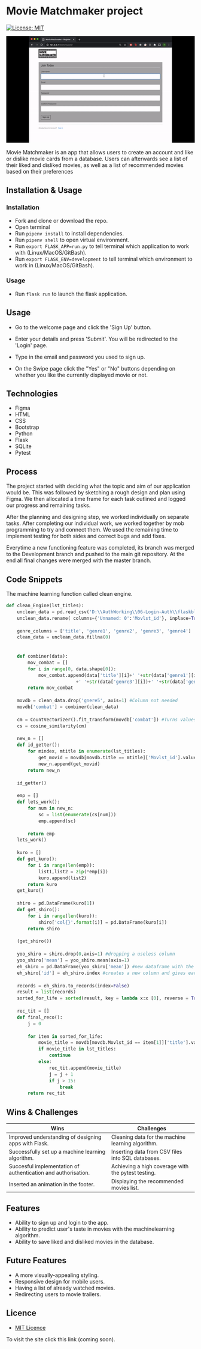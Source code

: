 # Movie Matchmaker project

[![License: MIT](https://img.shields.io/badge/Licence-MIT-green.svg)](https://opensource.org/licenses/MIT)

![](flaskmov/static/Movie-Matchmaker-demo.gif)

Movie Matchmaker is an app that allows users to create an account and like or dislike movie cards from a database. Users can afterwards see a list of their liked and disliked movies,  as well as a list of recommended movies based on their preferences

## Installation & Usage

### Installation

* Fork and clone or download the repo.
* Open terminal
* Run `pipenv install` to install dependencies.
* Run `pipenv shell` to open virtual environment.
* Run `export FLASK_APP=run.py` to tell terminal which application to work with (Linux/MacOS/GitBash).
* Run `export FLASK_ENV=development` to tell terminal which environment to work in (Linux/MacOS/GitBash).

### Usage

* Run `flask run` to launch the flask application.

## Usage 

* Go to the welcome page and click the 'Sign Up' button.

* Enter your details and press 'Submit'. You will be redirected to the 'Login' page.

* Type in the email and password you used to sign up.

* On the Swipe page click the "Yes" or "No" buttons depending on whether you like the currently displayed movie or not.


## Technologies

* Figma
* HTML
* CSS
* Bootstrap
* Python
* Flask
* SQLite
* Pytest



## Process

The project started with deciding what the topic and aim of our application would be. This was followed by sketching a rough design and plan using Figma. We then allocated a time frame for each task outlined and logged our progress and remaining tasks.

After the planning and designing step, we worked individually on separate tasks. After completing our individual work, we worked together by mob programming to try and connect them. We used the remaining time to implement testing for both sides and correct bugs and add fixes.

Everytime a new functioning feature was completed, its branch was merged to the Development branch and pushed to the main git repository. At the end all final changes were merged with the master branch.

## Code Snippets

The machine learning function called clean engine.

```Python
def clean_Engine(lst_titles):
    unclean_data = pd.read_csv('D:\\AuthWorking\\06-Login-Auth\\flaskblog\\Moviedb.csv') #There is a problme withe the csv, genreates unnmed: 0 column
    unclean_data.rename( columns={'Unnamed: 0':'Movlst_id'}, inplace=True )

    genre_columns = ['title', 'genre1', 'genre2', 'genre3', 'genre4']
    clean_data = unclean_data.fillna(0)


    def combiner(data):
        mov_combat = []
        for i in range(0, data.shape[0]):
            mov_combat.append(data['title'][i]+' '+str(data['genre1'][i])+' '+str(data['genre2'][i])
                          +' '+str(data['genre3'][i])+' '+str(data['genre4'][i]))
        return mov_combat

    movdb = clean_data.drop('gnere5', axis=1) #Column not needed
    movdb['combat'] = combiner(clean_data)

    cm = CountVectorizer().fit_transform(movdb['combat']) #Turns values in the combat column into vecotrs. Now we can do math 
    cs = cosine_similarity(cm)

    new_n = []
    def id_getter():
        for mindex, mtitle in enumerate(lst_titles):
            get_movid = movdb[movdb.title == mtitle]['Movlst_id'].values[0]
            new_n.append(get_movid)
        return new_n
    
    id_getter()

    emp = []
    def lets_work():
        for num in new_n:
            sc = list(enumerate(cs[num])) 
            emp.append(sc)
        
        return emp
    lets_work()

    kuro = []
    def get_kuro():
        for i in range(len(emp)):
            list1,list2 = zip(*emp[i])
            kuro.append(list2)
        return kuro
    get_kuro()

    shiro = pd.DataFrame(kuro[1])
    def get_shiro():
        for i in range(len(kuro)):
            shiro['col{}'.format(i)] = pd.DataFrame(kuro[i])
        return shiro

    (get_shiro())

    yoo_shiro = shiro.drop(0,axis=1) #dropping a useless column
    yoo_shiro['mean'] = yoo_shiro.mean(axis=1)
    eh_shiro = pd.DataFrame(yoo_shiro['mean']) #new dataframe with the only column as mean of the pervious columns
    eh_shiro['id'] = eh_shiro.index #creates a new column and gives each movie an id

    records = eh_shiro.to_records(index=False) 
    result = list(records)
    sorted_for_life = sorted(result, key = lambda x:x [0], reverse = True) #Uses the built in mergesort algo, sorts form index 0 which is the mean recomended socre.

    rec_tit = []
    def final_reco():
        j = 0

        for item in sorted_for_life:
            movie_title = movdb[movdb.Movlst_id == item[1]]['title'].values[0]
            if movie_title in lst_titles:
                continue
            else:
                rec_tit.append(movie_title)
                j = j + 1
                if j > 15:
                    break
        return rec_tit
```

## Wins & Challenges

Wins | Challenges
------------ | -------------
Improved understanding of designing apps with Flask. | Cleaning data for the machine learning algorithm.
Successfully set up a machine learning algorithm. | Inserting data from CSV files into SQL databases.
Succesful implementation of authentication and authorisation. | Achieving a high coverage with the pytest testing.
Inserted an animation in the footer. | Displaying the recommended movies list.

## Features

* Ability to sign up and login to the app.
* Ability to predict user's taste in movies with the machinelearning algorithm.
* Ability to save liked and disliked movies in the database.

## Future Features

* A more visually-appealing styling.
* Responsive design for mobile users.
* Having a list of already watched movies.
* Redirecting users to movie trailers.

## Licence

* [MIT Licence](https://opensource.org/licenses/mit-license.php)

To visit the site click this link (coming soon).